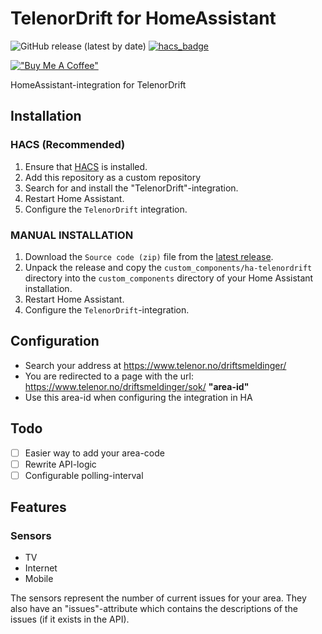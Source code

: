 # TelenorDrift for HomeAssistant

![GitHub release (latest by date)](https://img.shields.io/github/v/release/sindrebroch/ha-telenordrift?style=flat-square)
[![hacs_badge](https://img.shields.io/badge/HACS-Custom-41BDF5.svg)](https://github.com/hacs/integration)

[!["Buy Me A Coffee"](https://www.buymeacoffee.com/assets/img/custom_images/orange_img.png)](https://www.buymeacoffee.com/sindrebroch)

HomeAssistant-integration for TelenorDrift

## Installation

### HACS (Recommended)

1. Ensure that [HACS](https://hacs.xyz/) is installed.
2. Add this repository as a custom repository
3. Search for and install the "TelenorDrift"-integration.
4. Restart Home Assistant.
5. Configure the `TelenorDrift` integration.

### MANUAL INSTALLATION

1. Download the `Source code (zip)` file from the
   [latest release](https://github.com/sindrebroch/ha-telenordrift/releases/latest).
2. Unpack the release and copy the `custom_components/ha-telenordrift` directory
   into the `custom_components` directory of your Home Assistant
   installation.
3. Restart Home Assistant.
4. Configure the `TelenorDrift`-integration.

## Configuration
- Search your address at https://www.telenor.no/driftsmeldinger/
- You are redirected to a page with the url: https://www.telenor.no/driftsmeldinger/sok/ **"area-id"**
- Use this area-id when configuring the integration in HA

## Todo
- [ ] Easier way to add your area-code
- [ ] Rewrite API-logic
- [ ] Configurable polling-interval

## Features
### Sensors
- TV
- Internet
- Mobile

The sensors represent the number of current issues for your area. They also have an "issues"-attribute which contains the descriptions of the issues (if it exists in the API).

